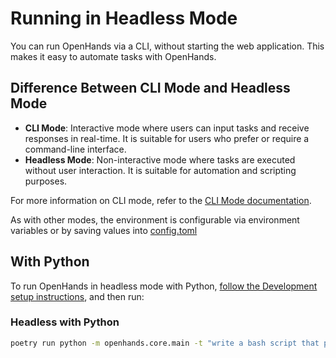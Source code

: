 # Running in Headless Mode

You can run OpenHands via a CLI, without starting the web application. This makes it easy to automate tasks with OpenHands.

## Difference Between CLI Mode and Headless Mode

- **CLI Mode**: Interactive mode where users can input tasks and receive responses in real-time. It is suitable for users who prefer or require a command-line interface.
- **Headless Mode**: Non-interactive mode where tasks are executed without user interaction. It is suitable for automation and scripting purposes.

For more information on CLI mode, refer to the [CLI Mode documentation](./cli-mode.md).

As with other modes, the environment is configurable via environment variables or by saving values into [config.toml](https://github.com/All-Hands-AI/OpenHands/blob/main/config.template.toml)

## With Python

To run OpenHands in headless mode with Python,
[follow the Development setup instructions](https://github.com/All-Hands-AI/OpenHands/blob/main/Development.md),
and then run:

### Headless with Python

```bash
poetry run python -m openhands.core.main -t "write a bash script that prints hi"
```
